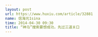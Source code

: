 ```yaml
---
layout: post
url: https://www.huxiu.com/article/32881
name: 信海光1sina
time: 2014-04-30 09:30
title: “神马”搜索要想成功，先过三道关口
---
```

